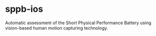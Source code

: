 # sppb-ios
Automatic assessment of the Short Physical Performance Battery using vision-based human motion capturing technology.
